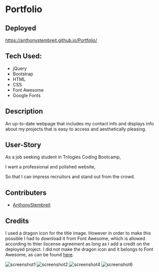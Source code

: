 # Portfolio


## Deployed
https://anthonystembreit.github.io/Portfolio/

## Tech Used: 
* jQuery
* Bootstrap
* HTML
* CSS
* Font Awesome
* Google Fonts

## Description
An up-to-date webpage that includes my contact info and displays info about my projects that is easy to access and aesthetically pleasing.

## User-Story
As a job seeking student in Trilogies Coding Bootcamp,

I want a professional and polished website,

So that I can impress recruitors and stand out from the crowd.

## Contributers
* [AnthonyStembreit](https://github.com/AnthonyStembreit)

## Credits
I used a dragon icon for the title image. However in order to make this possible I had to download it from Font Awesome, which is allowed according to thier liscense agreement as long as I add a credit on the deployed project. I did not make the dragon icon and it belongs to Font Awesome, as can be found  [here](https://fontawesome.com/icons/dragon?style=solid).

![screenshot1](https://user-images.githubusercontent.com/64037800/94999538-9bee4000-057f-11eb-96b4-4620133415b7.png)
![screenshot2](https://user-images.githubusercontent.com/64037800/94999539-9c86d680-057f-11eb-9b2a-c82a4bf3c0b3.png)
![screenshot4](https://user-images.githubusercontent.com/64037800/94999541-9d1f6d00-057f-11eb-8854-d2160da79f2b.png)
![screenshot6](https://user-images.githubusercontent.com/64037800/94999543-9d1f6d00-057f-11eb-8bc5-026b8da387b9.png)
